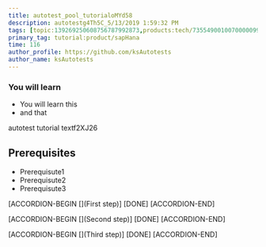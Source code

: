 ```yaml
---
title: autotest_pool_tutorialoMYd58
description: autotestg4Th5C_5/13/2019 1:59:32 PM
tags: [topic:139269250608756787992873,products:tech/73554900100700000996,tutorial:experience/advanced]
primary_tag: tutorial:product/sapHana
time: 116
author_profile: https://github.com/ksAutotests
author_name: ksAutotests
---
```

### You will learn
- You will learn this
- and that

autotest tutorial textf2XJ26

## Prerequisites
- Prerequisute1
- Prerequisute2
- Prerequisute3

[ACCORDION-BEGIN [](First step)]
[DONE]
[ACCORDION-END]

[ACCORDION-BEGIN [](Second step)]
[DONE]
[ACCORDION-END]

[ACCORDION-BEGIN [](Third step)]
[DONE]
[ACCORDION-END]

